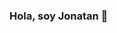 
### Hola, soy Jonatan 👋

<!--
**JonatanPrudencio/JonatanPrudencio** is a ✨ _special_ ✨ repository because its `README.md` (this file) appears on your GitHub profile.

Here are some ideas to get you started:

- 🔭 I’m currently working on ...
- 🌱 I’m currently learning ...
- 👯 I’m looking to collaborate on ...
- 🤔 I’m looking for help with ...
- 💬 Ask me about ...
- 📫 How to reach me: ...
- 😄 Pronouns: ...
- ⚡ Fun fact: ...![ecomm-jnt](https://user-images.githubusercontent.com/88946004/160306255-41296369-3b57-474d-b959-e5655d57a64c.gif)

-->
